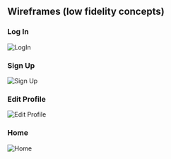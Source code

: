 ## Wireframes  (low fidelity concepts)

### Log In
![LogIn](https://user-images.githubusercontent.com/82344553/156678450-edfa3e18-2345-4d26-b75e-9931b47d055d.png)


### Sign Up
![Sign Up](https://user-images.githubusercontent.com/82344553/156678934-aa283a40-5334-4295-a763-4bc242490a63.png)


### Edit Profile
![Edit Profile](https://user-images.githubusercontent.com/82344553/157433928-5e5ac966-2c86-4bc2-8e94-41162f1ca5a5.png)


### Home
![Home](https://user-images.githubusercontent.com/82344553/157434011-09c45e81-b150-42e4-bf27-f9c0e8e89c3a.png)
